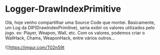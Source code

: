 # Logger-DrawIndexPrimitive
Olá, hoje venho compartilhar uma Source Code que montei.  Basicamente, um Log da DIP(DrawIndexPrimitive), seria exibir os valores utilizados pelo jogo.  ex: Player, Weapon, Wall, etc.  Com os valores, podemos criar o WallHack, Chams, WeaponHack, entre vários outros...

![]https://imgur.com/T02n59t
